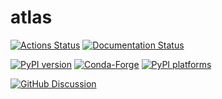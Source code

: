 # atlas

[![Actions Status][actions-badge]][actions-link]
[![Documentation Status][rtd-badge]][rtd-link]

[![PyPI version][pypi-version]][pypi-link]
[![Conda-Forge][conda-badge]][conda-link]
[![PyPI platforms][pypi-platforms]][pypi-link]

[![GitHub Discussion][github-discussions-badge]][github-discussions-link]

<!-- SPHINX-START -->

<!-- prettier-ignore-start -->
[actions-badge]:            https://github.com/scipp-atlas/atlas/workflows/CI/badge.svg
[actions-link]:             https://github.com/scipp-atlas/atlas/actions
[conda-badge]:              https://img.shields.io/conda/vn/conda-forge/atlas
[conda-link]:               https://github.com/conda-forge/atlas-feedstock
[github-discussions-badge]: https://img.shields.io/static/v1?label=Discussions&message=Ask&color=blue&logo=github
[github-discussions-link]:  https://github.com/scipp-atlas/atlas/discussions
[pypi-link]:                https://pypi.org/project/atlas/
[pypi-platforms]:           https://img.shields.io/pypi/pyversions/atlas
[pypi-version]:             https://img.shields.io/pypi/v/atlas
[rtd-badge]:                https://readthedocs.org/projects/atlas/badge/?version=latest
[rtd-link]:                 https://atlas.readthedocs.io/en/latest/?badge=latest

<!-- prettier-ignore-end -->
